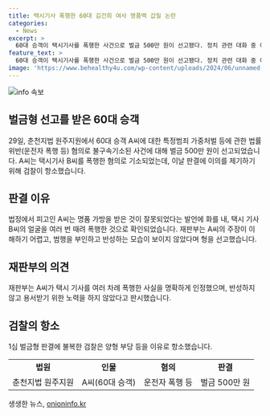 ```yaml
---
title: 택시기사 폭행한 60대 김건희 여사 명품백 갑질 논란
categories:
  - News
excerpt: >
  60대 승객이 택시기사를 폭행한 사건으로 벌금 500만 원이 선고됐다. 정치 관련 대화 중 여사의 명품 가방 발언에 화가 난 승객이 기사를 폭행한 것으로 드러났으며, 재판부는 명백한 폭행으로 판단했다. 피고인은 공개적인 반성 없이 범행을 부인하고 항소했다.
feature_text: >
  60대 승객이 택시기사를 폭행한 사건으로 벌금 500만 원이 선고됐다. 정치 관련 대화 중 여사의 명품 가방 발언에 화가 난 승객이 기사를 폭행한 것으로 드러났으며, 재판부는 명백한 폭행으로 판단했다. 피고인은 공개적인 반성 없이 범행을 부인하고 항소했다.
image: 'https://www.behealthy4u.com/wp-content/uploads/2024/06/unnamed-file.png'
---
```


<p><img src="https://www.behealthy4u.com/wp-content/uploads/2024/06/unnamed-file.png" alt="info 속보" /></p>

<h2 data-ke-size="size26">벌금형 선고를 받은 60대 승객</h2>

<p data-ke-size="size16">29일, 춘천지법 원주지원에서 60대 승객 A씨에 대한 특정범죄 가중처벌 등에 관한 법률 위반(운전자 폭행 등) 혐의로 불구속기소된 사건에 대해 벌금 500만 원이 선고되었습니다. A씨는 택시기사 B씨를 폭행한 혐의로 기소되었는데, 이날 판결에 이의를 제기하기 위해 검찰이 항소했습니다.</p>

<h2 data-ke-size="size26">판결 이유</h2>

<p data-ke-size="size16">법정에서 피고인 A씨는 명품 가방을 받은 것이 잘못되었다는 발언에 화를 내, 택시 기사 B씨의 얼굴을 여러 번 때려 폭행한 것으로 확인되었습니다. 재판부는 A씨의 주장이 이해하기 어렵고, 범행을 부인하고 반성하는 모습이 보이지 않았다며 형을 선고했습니다.</p>

<h2 data-ke-size="size26">재판부의 의견</h2>

<p data-ke-size="size16">재판부는 A씨가 택시 기사를 여러 차례 폭행한 사실을 명확하게 인정했으며, 반성하지 않고 용서받기 위한 노력을 하지 않았다고 판시했습니다.</p>

<h2 data-ke-size="size26">검찰의 항소</h2>

<p data-ke-size="size16">1심 벌금형 판결에 불복한 검찰은 양형 부당 등을 이유로 항소했습니다.</p>

<table>
  <tr>
    <td style="text-align: center; height: 17px;"><b>법원</b></td>
    <td style="text-align: center; height: 17px;"><b>인물</b></td>
    <td style="text-align: center; height: 17px;"><b>혐의</b></td>
    <td style="text-align: center; height: 17px;"><b>판결</b></td>
  </tr>
  <tr>
    <td style="text-align: center;">춘천지법 원주지원</td>
    <td style="text-align: center;">A씨(60대 승객)</td>
    <td style="text-align: center;">운전자 폭행 등</td>
    <td style="text-align: center;">벌금 500만 원</td>
  </tr>
</table>
생생한 뉴스, <a href="https://onioninfo.kr" rel="dofollow">onioninfo.kr</a>


